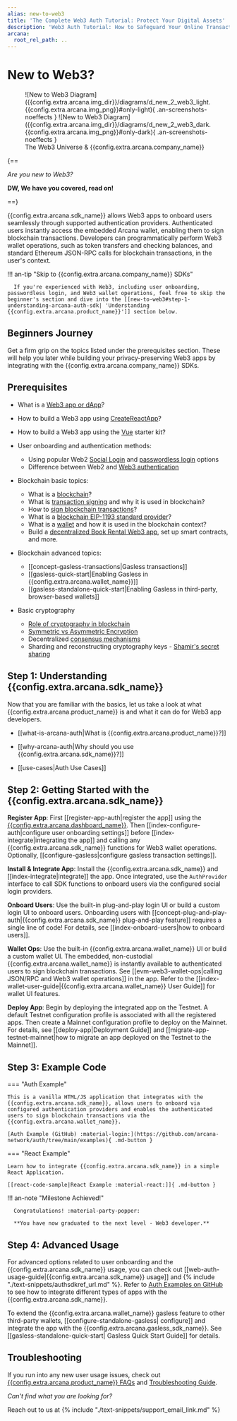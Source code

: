 ```yaml
---
alias: new-to-web3
title: 'The Complete Web3 Auth Tutorial: Protect Your Digital Assets'
description: 'Web3 Auth Tutorial: How to Safeguard Your Online Transactions and Protect Your Identity. Learn More Here'
arcana:
  root_rel_path: ..
---
```


# New to Web3?

<figure markdown="span">
  ![New to Web3 Diagram]({{config.extra.arcana.img_dir}}/diagrams/d_new_2_web3_light.{{config.extra.arcana.img_png}}#only-light){ .an-screenshots-noeffects }
  ![New to Web3 Diagram]({{config.extra.arcana.img_dir}}/diagrams/d_new_2_web3_dark.{{config.extra.arcana.img_png}}#only-dark){ .an-screenshots-noeffects }
  <figcaption>The Web3 Universe & {{config.extra.arcana.company_name}}</figcaption>
</figure>

{==

*Are you new to Web3?*

**DW, We have you covered, read on!**


==}

{{config.extra.arcana.sdk_name}} allows Web3 apps to onboard users seamlessly through supported authentication providers. Authenticated users instantly access the embedded Arcana wallet, enabling them to sign blockchain transactions. Developers can programmatically perform Web3 wallet operations, such as token transfers and checking balances, and standard Ethereum JSON-RPC calls for blockchain transactions, in the user's context.

!!! an-tip "Skip to {{config.extra.arcana.company_name}} SDKs"

      If you're experienced with Web3, including user onboarding, passwordless login, and Web3 wallet operations, feel free to skip the beginner's section and dive into the [[new-to-web3#step-1-understanding-arcana-auth-sdk| 'Understanding {{config.extra.arcana.product_name}}']] section below.

## Beginners Journey

Get a firm grip on the topics listed under the prerequisites section. These will help you later while building your privacy-preserving Web3 apps by integrating with the {{config.extra.arcana.company_name}} SDKs.

## Prerequisites

* What is a [Web3 app or dApp](https://ethereum.org/en/developers/docs/dapps/#prerequisites)?

* How to build a Web3 app using [CreateReactApp](https://create-react-app.dev/)?

* How to build a Web3 app using the [Vue](https://vuejs.org/) starter kit?

* User onboarding and authentication methods:

    - Using popular Web2 [Social Login](https://auth0.com/learn/social-login/) and [passwordless login](https://auth0.com/passwordless) options
    - Difference between Web2 and [Web3 authentication](https://blog.mycrypto.com/sign-in-with-ethereum-an-alternative-to-centralized-identity-providers)

* Blockchain basic topics:

    - What is a [blockchain](https://ethereum.org/en/developers/docs/intro-to-ethereum/#what-is-a-blockchain)?
    - What is [transaction signing](https://ethereum.org/en/developers/tutorials/sending-transactions-using-web3-and-alchemy/#why-do-i-need-to-sign-my-transactions) and why it is used in blockchain?
    - How to [sign blockchain transactions](https://ethereum.org/en/developers/tutorials/sending-transactions-using-web3-and-alchemy/)?
    - What is a [blockchain EIP-1193 standard provider](https://eips.ethereum.org/EIPS/eip-1193)?
    - What is a [wallet](https://ethereum.org/en/wallets/#main-content) and how it is used in the blockchain context?
    - Build a [decentralized Book Rental Web3 app](https://developers.tron.network/docs/build-a-web3-app), set up smart contracts, and more.

* Blockchain advanced topics:

    - [[concept-gasless-transactions|Gasless transactions]]
    - [[gasless-quick-start|Enabling Gasless in {{config.extra.arcana.wallet_name}}]]
    - [[gasless-standalone-quick-start|Enabling Gasless in third-party, browser-based wallets]]

* Basic cryptography

    - [Role of cryptography in blockchain](https://consensys.net/blog/blockchain-explained/how-ethereum-works-part-1-cryptography-consensus-and-transactions/)
    - [Symmetric vs Asymmetric Encryption](https://www.ssl2buy.com/wiki/symmetric-vs-asymmetric-encryption-what-are-differences#:~:text=Symmetric%20encryption%20uses%20a%20single,and%20decrypt%20messages%20when%20communicating)
    - Decentralized [consensus mechanisms](https://ethereum.org/en/developers/docs/consensus-mechanisms/)
    - Sharding and reconstructing cryptography keys - [Shamir's secret sharing](https://medium.com/@keylesstech/a-beginners-guide-to-shamir-s-secret-sharing-e864efbf3648)

## Step 1: Understanding {{config.extra.arcana.sdk_name}}

Now that you are familiar with the basics, let us take a look at what {{config.extra.arcana.product_name}} is and what it can do for Web3 app developers.

* [[what-is-arcana-auth|What is {{config.extra.arcana.product_name}}?]]

* [[why-arcana-auth|Why should you use {{config.extra.arcana.sdk_name}}?]]

* [[use-cases|Auth Use Cases]]

## Step 2: Getting Started with the {{config.extra.arcana.sdk_name}}

**Register App**: First [[register-app-auth|register the app]] using the [{{config.extra.arcana.dashboard_name}}]({{page.meta.arcana.root_rel_path}}/concepts/dashboard.md). Then [[index-configure-auth|configure user onboarding settings]] before [[index-integrate|integrating the app]] and calling any {{config.extra.arcana.sdk_name}} functions for Web3 wallet operations. Optionally, [[configure-gasless|configure gasless transaction settings]].

**Install & Integrate App**: Install the {{config.extra.arcana.sdk_name}} and [[index-integrate|integrate]] the app. Once integrated, use the `AuthProvider` interface to call SDK functions to onboard users via the configured social login providers.

**Onboard Users**: Use the built-in plug-and-play login UI or build a custom login UI to onboard users. Onboarding users with [[concept-plug-and-play-auth|{{config.extra.arcana.sdk_name}} plug-and-play feature]] requires a single line of code! For details, see [[index-onboard-users|how to onboard users]]. 

**Wallet Ops**: Use the built-in {{config.extra.arcana.wallet_name}} UI or build a custom wallet UI. The embedded, non-custodial {{config.extra.arcana.wallet_name}} is instantly available to authenticated users to sign blockchain transactions. See [[evm-web3-wallet-ops|calling JSON/RPC and Web3 wallet operations]] in the app. Refer to the [[index-wallet-user-guide|{{config.extra.arcana.wallet_name}} User Guide]] for wallet UI features.

**Deploy App**: Begin by deploying the integrated app on the Testnet. A default Testnet configuration profile is associated with all the registered apps. Then create a Mainnet configuration profile to deploy on the Mainnet. For details, see [[deploy-app|Deployment Guide]] and [[migrate-app-testnet-mainnet|how to migrate an app deployed on the Testnet to the Mainnet]].

## Step 3: Example Code

=== "Auth Example"

    This is a vanilla HTML/JS application that integrates with the {{config.extra.arcana.sdk_name}}, allows users to onboard via configured authentication providers and enables the authenticated users to sign blockchain transactions via the {{config.extra.arcana.wallet_name}}.

    [Auth Example (GitHub) :material-login:](https://github.com/arcana-network/auth/tree/main/examples){ .md-button }

=== "React Example"

    Learn how to integrate {{config.extra.arcana.sdk_name}} in a simple React Application.

    [[react-code-sample|React Example :material-react:]]{ .md-button }

!!! an-note "Milestone Achieved!"

      Congratulations! :material-party-popper:

      **You have now graduated to the next level - Web3 developer.**

## Step 4: Advanced Usage

For advanced options related to user onboarding and the {{config.extra.arcana.sdk_name}} usage, you can check out [[web-auth-usage-guide|{{config.extra.arcana.sdk_name}} usage]] and {% include "./text-snippets/authsdkref_url.md" %}. Refer to [Auth Examples on GitHub](https://github.com/arcana-network/auth-examples) to see how to integrate different types of apps with the {{config.extra.arcana.sdk_name}}.

To extend the {{config.extra.arcana.wallet_name}} gasless feature to other third-party wallets, [[configure-standalone-gasless| configure]] and integrate the app with the {{config.extra.arcana.gasless_sdk_name}}. See [[gasless-standalone-quick-start| Gasless Quick Start Guide]] for details.

## Troubleshooting

If you run into any new user usage issues, check out [{{config.extra.arcana.product_name}} FAQs]({{page.meta.arcana.root_rel_path}}/faq/index.md) and [Troubleshooting Guide]({{page.meta.arcana.root_rel_path}}/troubleshooting.md).

*Can't find what you are looking for?*

Reach out to us at {% include "./text-snippets/support_email_link.md" %}

